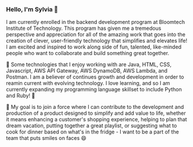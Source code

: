 ### Hello, I'm Sylvia 👋

I am currently enrolled in the backend development program at Bloomtech Institute of Technology.  This program has given me a tremedous perspective and appreciation for all of the amazing work that goes into the creation of clever, user-friendly technology that simplifies and elevates life! I am excited and inspired to work along side of fun, talented, like-minded people who want to collaborate and build something great together. 

🔭 Some technologies that I enjoy working with are Java, HTML, CSS, Javascript, AWS API Gateway, AWS DynamoDB, AWS Lambda, and Postman. I am a believer of continues growth and development in order to reamin current with evolving technology.  I love learning, and so I am currently expanding my programming language skillset to include Python and Ruby! 🌱 

👯 My goal is to join a force where I can contribute to the development and production of a product designed to simplify and add value to life, whether it means enhancing a customer's shopping experience, helping to plan that dream vacation, putting together a great playlist, or suggesting what to cook for dinner based on what's in the fridge - I want to be a part of the team that puts smiles on faces 😄




<!--
**sylviamohos/sylviamohos** is a ✨ _special_ ✨ repository because its `README.md` (this file) appears on your GitHub profile.

Here are some ideas to get you started:

-  I’m currently working on ...
-  I’m currently learning ...
-  I’m looking to collaborate on ...
- 🤔 I’m looking for help with ...
- 💬 Ask me about ...
- 📫 How to reach me: ...
-  Pronouns: ...
- ⚡ Fun fact: ...
-->
